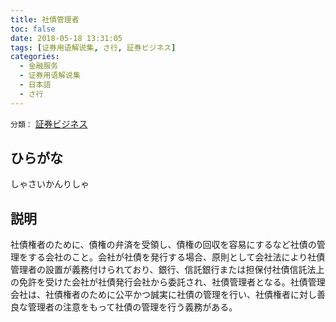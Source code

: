 ```yaml
---
title: 社債管理者
toc: false
date: 2018-05-18 13:31:05
tags: [证券用语解说集, さ行, 証券ビジネス]
categories:
  - 金融服务
  - 证券用语解说集
  - 日本語
  - さ行
---
```


`分類：` [証券ビジネス](/tags/証券ビジネス/)

## ひらがな

しゃさいかんりしゃ

## 説明

社債権者のために、債権の弁済を受領し、債権の回収を容易にするなど社債の管理をする会社のこと。会社が社債を発行する場合、原則として会社法により社債管理者の設置が義務付けられており、銀行、信託銀行または担保付社債信託法上の免許を受けた会社が社債発行会社から委託され、社債管理者となる。社債管理会社は、社債権者のために公平かつ誠実に社債の管理を行い、社債権者に対し善良な管理者の注意をもって社債の管理を行う義務がある。
